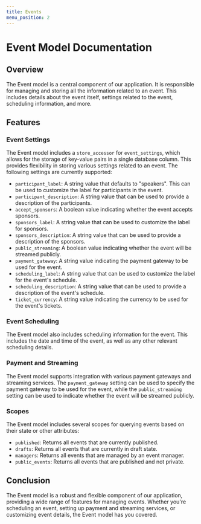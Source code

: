 ```yaml
---
title: Events
menu_position: 2
---
```


# Event Model Documentation

## Overview

The Event model is a central component of our application. It is responsible for managing and storing all the information related to an event. This includes details about the event itself, settings related to the event, scheduling information, and more.

## Features

### Event Settings

The Event model includes a `store_accessor` for `event_settings`, which allows for the storage of key-value pairs in a single database column. This provides flexibility in storing various settings related to an event. The following settings are currently supported:

- `participant_label`: A string value that defaults to "speakers". This can be used to customize the label for participants in the event.
- `participant_description`: A string value that can be used to provide a description of the participants.
- `accept_sponsors`: A boolean value indicating whether the event accepts sponsors.
- `sponsors_label`: A string value that can be used to customize the label for sponsors.
- `sponsors_description`: A string value that can be used to provide a description of the sponsors.
- `public_streaming`: A boolean value indicating whether the event will be streamed publicly.
- `payment_gateway`: A string value indicating the payment gateway to be used for the event.
- `scheduling_label`: A string value that can be used to customize the label for the event's schedule.
- `scheduling_description`: A string value that can be used to provide a description of the event's schedule.
- `ticket_currency`: A string value indicating the currency to be used for the event's tickets.

### Event Scheduling

The Event model also includes scheduling information for the event. This includes the date and time of the event, as well as any other relevant scheduling details.

### Payment and Streaming

The Event model supports integration with various payment gateways and streaming services. The `payment_gateway` setting can be used to specify the payment gateway to be used for the event, while the `public_streaming` setting can be used to indicate whether the event will be streamed publicly.

### Scopes

The Event model includes several scopes for querying events based on their state or other attributes:

- `published`: Returns all events that are currently published.
- `drafts`: Returns all events that are currently in draft state.
- `managers`: Returns all events that are managed by an event manager.
- `public_events`: Returns all events that are published and not private.

## Conclusion

The Event model is a robust and flexible component of our application, providing a wide range of features for managing events. Whether you're scheduling an event, setting up payment and streaming services, or customizing event details, the Event model has you covered.